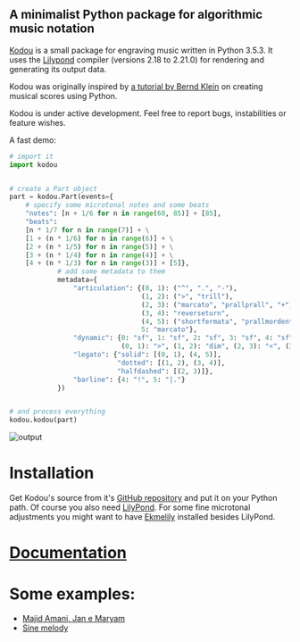 
## A minimalist Python package for algorithmic music notation

[Kodou](https://www.urbandictionary.com/define.php?term=kodou) is a small package for engraving music written in Python 3.5.3. It uses the [Lilypond](http://lilypond.org/) compiler (versions 2.18 to 2.21.0) for rendering and generating its output data.

Kodou was originally inspired by [a tutorial by Bernd Klein](https://www.python-course.eu/python_scores.php) on creating musical scores using Python.

Kodou is under active development. Feel free to report bugs, instabilities or feature wishes.


A fast demo:

```python
# import it
import kodou


# create a Part object
part = kodou.Part(events={
    # specify some microtonal notes and some beats
    "notes": [n + 1/6 for n in range(60, 85)] + [85],
    "beats":
    [n * 1/7 for n in range(7)] + \
    [1 + (n * 1/6) for n in range(6)] + \
    [2 + (n * 1/5) for n in range(5)] + \
    [3 + (n * 1/4) for n in range(4)] + \
    [4 + (n * 1/3) for n in range(3)] + [5]},
            # add some metadata to them
            metadata={
                "articulation": {(0, 1): ("^", ".", "-"),
                                 (1, 2): (">", "trill"),
                                 (2, 3): ("marcato", "prallprall", "+"),
                                 (3, 4): "reverseturn",
                                 (4, 5): ("shortfermata", "prallmordent", "<>"),
                                 5: "marcato"},
                "dynamic": {0: "sf", 1: "sf", 2: "sf", 3: "sf", 4: "sf", 5: "fff",
                            (0, 1): ">", (1, 2): "dim", (2, 3): "<", (3, 4): ">", (4, 5): "cresc"},
                "legato": {"solid": [(0, 1), (4, 5)],
                           "dotted": [(1, 2), (3, 4)],
                           "halfdashed": [(2, 3)]},
                "barline": {4: "!", 5: "|."}
            })


# and process everything
kodou.kodou(part)
```
![output](/jpg/start_kodou_out.jpg)

# Installation
Get Kodou's source from it's [GitHub repository](https://github.com/amirteymuri/Kodou) and put it on your Python path. Of course you also need [LilyPond](http://lilypond.org/). For some fine microtonal adjustments you might want to have [Ekmelily](http://www.ekmelic-music.org/en/extra/ekmelily.htm) installed besides LilyPond.

# [Documentation](./documentation.md)
# Some examples:
  * [Majid Amani, Jan e Maryam](./examples/amani.md)
  * [Sine melody](./examples/sine_melody.md)